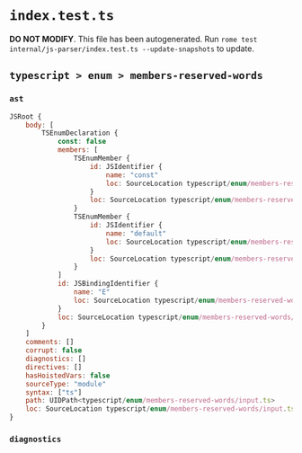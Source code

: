 # `index.test.ts`

**DO NOT MODIFY**. This file has been autogenerated. Run `rome test internal/js-parser/index.test.ts --update-snapshots` to update.

## `typescript > enum > members-reserved-words`

### `ast`

```javascript
JSRoot {
	body: [
		TSEnumDeclaration {
			const: false
			members: [
				TSEnumMember {
					id: JSIdentifier {
						name: "const"
						loc: SourceLocation typescript/enum/members-reserved-words/input.ts 2:4-2:9 (const)
					}
					loc: SourceLocation typescript/enum/members-reserved-words/input.ts 2:4-2:9
				}
				TSEnumMember {
					id: JSIdentifier {
						name: "default"
						loc: SourceLocation typescript/enum/members-reserved-words/input.ts 3:4-3:11 (default)
					}
					loc: SourceLocation typescript/enum/members-reserved-words/input.ts 3:4-3:11
				}
			]
			id: JSBindingIdentifier {
				name: "E"
				loc: SourceLocation typescript/enum/members-reserved-words/input.ts 1:5-1:6 (E)
			}
			loc: SourceLocation typescript/enum/members-reserved-words/input.ts 1:0-4:1
		}
	]
	comments: []
	corrupt: false
	diagnostics: []
	directives: []
	hasHoistedVars: false
	sourceType: "module"
	syntax: ["ts"]
	path: UIDPath<typescript/enum/members-reserved-words/input.ts>
	loc: SourceLocation typescript/enum/members-reserved-words/input.ts 1:0-5:0
}
```

### `diagnostics`

```

```
